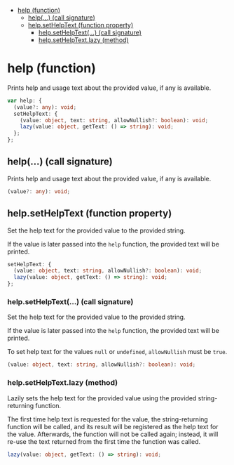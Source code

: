 - [help (function)](#help-function)
  - [help(...) (call signature)](#help-call-signature)
  - [help.setHelpText (function property)](#helpsethelptext-function-property)
    - [help.setHelpText(...) (call signature)](#helpsethelptext-call-signature)
    - [help.setHelpText.lazy (method)](#helpsethelptextlazy-method)

# help (function)

Prints help and usage text about the provided value, if any is available.

```ts
var help: {
  (value?: any): void;
  setHelpText: {
    (value: object, text: string, allowNullish?: boolean): void;
    lazy(value: object, getText: () => string): void;
  };
};
```

## help(...) (call signature)

Prints help and usage text about the provided value, if any is available.

```ts
(value?: any): void;
```

## help.setHelpText (function property)

Set the help text for the provided value to the provided string.

If the value is later passed into the `help` function, the provided text
will be printed.

```ts
setHelpText: {
  (value: object, text: string, allowNullish?: boolean): void;
  lazy(value: object, getText: () => string): void;
};
```

### help.setHelpText(...) (call signature)

Set the help text for the provided value to the provided string.

If the value is later passed into the `help` function, the provided text
will be printed.

To set help text for the values `null` or `undefined`, `allowNullish`
must be `true`.

```ts
(value: object, text: string, allowNullish?: boolean): void;
```

### help.setHelpText.lazy (method)

Lazily sets the help text for the provided value using the provided
string-returning function.

The first time help text is requested for the value, the string-returning
function will be called, and its result will be registered as the help
text for the value. Afterwards, the function will not be called again;
instead, it will re-use the text returned from the first time the
function was called.

```ts
lazy(value: object, getText: () => string): void;
```
